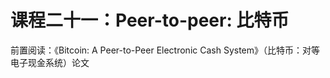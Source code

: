 # 课程二十一：Peer-to-peer: 比特币

前置阅读：《Bitcoin: A Peer-to-Peer Electronic Cash System》（比特币：对等电子现金系统）论文



